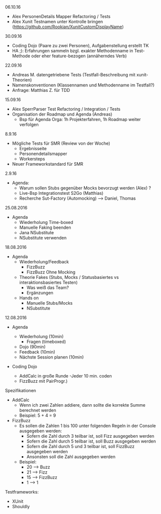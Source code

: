 06.10.16
- Alex PersonenDetails Mapper Refactoring / Tests
- Alex Xunit Testnamen unter Kontrolle bringen (https://github.com/Rookian/XunitCustomDisplayName)

30.09.16
- Coding Dojo (Paare zu zwei Personen), Aufgabenstellung erstellt TK
- HA ;): Erfahrungen sammeln bzgl. exakter Methodenname in Test-Methode oder eher feature-bezogen (annäherndes Verb)

22.09.16
- Andreas M. datengetriebene Tests (Testfall-Beschreibung mit xunit-Theorien)
- Namenskonventionen (Klassennamen und Methodenname im Testfall?)
- Anfrage: Matthias Z. für TDD

15.09.16
- Alex SperrParser Test Refactoring / Integration / Tests
- Organisation der Roadmap und Agenda (Andreas) 
  - Bsp für Agenda Orga: 1h Projekterfahren, 1h Roadmap weiter verfolgen

8.9.16
- Mögliche Tests für SMR (Review von der Woche)
  - Ergebnisseite
  - Personendetailsmapper
  - Workersteps
- Neuer Frameworkstandard für SMR  

2.9.16
- Agenda:
  - Warum sollen Stubs gegenüber Mocks bevorzugt werden (Alex) ?
  - Live-Bsp Integrationstest S2Go (Matthias)
  - Recherche Sut-Factory (Automocking) --> Daniel, Thomas
  
25.08.2016
- Agenda
  - Wiederholung Time-boxed
  - Manuelle Faking beenden 
  - Jana NSubstitute
  - NSubstitute verwenden

18.08.2016
- Agenda
  - Wiederholung/Feedback
  	- FizzBuzz
  	- FizzBuzz Ohne Mocking
  - Theorie Fakes (Stubs, Mocks / Statusbasiertes vs interaktionsbasiertes Testen)
  	- Was weiß das Team?
  	- Ergänzungen
  - Hands on
  	- Manuelle Stubs/Mocks
  	- NSubstitute


12.08.2016
- Agenda
	- Wiederholung (10min)
		- Fragen (timeboxed)
	- Dojo (90min)
	- Feedback (10min)
	- Nächste Session planen (10min)

- Coding Dojo
  - AddCalc in große Runde
      -Jeder 10 min. coden 
  - FizzBuzz mit PairProgr.)


Spezifikationen
 - AddCalc
 	- Wenn ich zwei Zahlen addiere, dann sollte die korrekte Summe berechnet werden
 	- Beispiel: 5 + 4 = 9
 - FizzBuzz
 	- Es sollen die Zahlen 1 bis 100 unter folgenden Regeln in der Console ausgegeben werden:
 		- Sofern die Zahl durch 3 teilbar ist, soll Fizz ausgegeben werden
 		- Sofern die Zahl durch 5 teilbar ist, soll Buzz ausgegeben werden
 		- Sofern die Zahl durch 5 und 3 teilbar ist, soll FizzBuzz ausgegeben werden
 		- Ansonsten soll die Zahl ausgegeben werden
 	- Beispiel:
 		- 20 --> Buzz
 		- 21 --> Fizz
 		- 15 --> FizzBuzz
 		-  1 --> 1
 
Testframeworks:
 - XUnit
 - Shouldly
